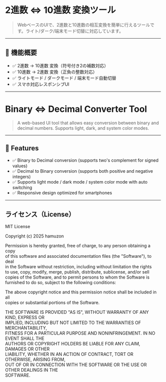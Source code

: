 # 2進数 ⇔ 10進数 変換ツール  
> WebベースのUIで、2進数と10進数の相互変換を簡単に行えるツールです。ライト/ダーク/端末モード切替に対応しています。

---

## 🔧 機能概要

- ✅ 2進数 → 10進数 変換（符号付き2の補数対応）  
- ✅ 10進数 → 2進数 変換（正負の整数対応）  
- ✅ ライトモード / ダークモード / 端末モード自動切替  
- ✅ スマホ対応レスポンシブUI

---

# Binary ⇔ Decimal Converter Tool  
> A web-based UI tool that allows easy conversion between binary and decimal numbers. Supports light, dark, and system color modes.

---

## 🔧 Features

- ✅ Binary to Decimal conversion (supports two's complement for signed values)  
- ✅ Decimal to Binary conversion (supports both positive and negative integers)  
- ✅ Supports light mode / dark mode / system color mode with auto switching  
- ✅ Responsive design optimized for smartphones

---

## ライセンス（License）

MIT License

Copyright (c) 2025 hamuzon

Permission is hereby granted, free of charge, to any person obtaining a copy  
of this software and associated documentation files (the "Software"), to deal  
in the Software without restriction, including without limitation the rights  
to use, copy, modify, merge, publish, distribute, sublicense, and/or sell  
copies of the Software, and to permit persons to whom the Software is  
furnished to do so, subject to the following conditions:

The above copyright notice and this permission notice shall be included in all  
copies or substantial portions of the Software.

THE SOFTWARE IS PROVIDED "AS IS", WITHOUT WARRANTY OF ANY KIND, EXPRESS OR  
IMPLIED, INCLUDING BUT NOT LIMITED TO THE WARRANTIES OF MERCHANTABILITY,  
FITNESS FOR A PARTICULAR PURPOSE AND NONINFRINGEMENT. IN NO EVENT SHALL THE  
AUTHORS OR COPYRIGHT HOLDERS BE LIABLE FOR ANY CLAIM, DAMAGES OR OTHER  
LIABILITY, WHETHER IN AN ACTION OF CONTRACT, TORT OR OTHERWISE, ARISING FROM,  
OUT OF OR IN CONNECTION WITH THE SOFTWARE OR THE USE OR OTHER DEALINGS IN THE  
SOFTWARE.

